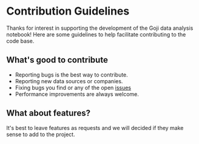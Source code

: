 # Contribution Guidelines

Thanks for interest in supporting the development of the Goji data analysis notebook! Here are some guidelines to help facilitate contributing to the code base.

## What's good to contribute

- Reporting bugs is the best way to contribute.
- Reporting new data sources or companies.
- Fixing bugs you find or any of the open [issues](https://github.com/getgoji/goji-data-analysis/issues)
- Performance improvements are always welcome.

## What about features?

It's best to leave features as requests and we will decided if they make sense to add to the project.
